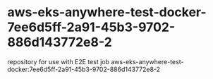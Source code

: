 # aws-eks-anywhere-test-docker-7ee6d5ff-2a91-45b3-9702-886d143772e8-2
repository for use with E2E test job aws-eks-anywhere-test-docker:7ee6d5ff-2a91-45b3-9702-886d143772e8-2
